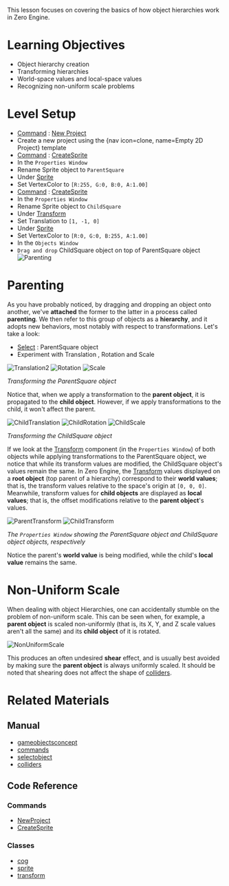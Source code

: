 This lesson focuses on covering the basics of how object hierarchies work in Zero Engine.


 #  Learning Objectives


- Object hierarchy creation
- Transforming hierarchies
- World-space values and local-space values 
- Recognizing non-uniform scale problems  


 #  Level Setup


- [ Command](https://github.com/ZilchEngine/ZilchDocs/blob/master/zero_editor_documentation/zeromanual/editor/editorcommands/commands.markdown) : [ New Project](https://github.com/ZilchEngine/ZilchDocs/blob/master/code_reference/command_reference.markdown#newproject)
 - Create a new project using the {nav icon=clone, name=Empty 2D Project} template
- [ Command](https://github.com/ZilchEngine/ZilchDocs/blob/master/zero_editor_documentation/zeromanual/editor/editorcommands/commands.markdown) : [CreateSprite](https://github.com/ZilchEngine/ZilchDocs/blob/master/code_reference/command_reference.markdown#createsprite)
- In the `Properties Window`
 - Rename Sprite object to `ParentSquare`
 - Under [ Sprite](https://github.com/ZilchEngine/ZilchDocs/blob/master/code_reference/class_reference/sprite.markdown)
  - Set VertexColor  to `[R:255, G:0, B:0, A:1.00]`
- [ Command](https://github.com/ZilchEngine/ZilchDocs/blob/master/zero_editor_documentation/zeromanual/editor/editorcommands/commands.markdown) : [CreateSprite](https://github.com/ZilchEngine/ZilchDocs/blob/master/code_reference/command_reference.markdown#createsprite)
- In the `Properties Window`
 - Rename Sprite object to `ChildSquare`
 - Under [ Transform](https://github.com/ZilchEngine/ZilchDocs/blob/master/code_reference/class_reference/transform.markdown)
  - Set Translation  to `[1, -1, 0]`
 - Under [ Sprite](https://github.com/ZilchEngine/ZilchDocs/blob/master/code_reference/class_reference/sprite.markdown)
  - Set VertexColor  to `[R:0, G:0, B:255, A:1.00]`
- In the `Objects Window`
 - `Drag and drop` ChildSquare object on top of ParentSquare object
   ![Parenting](https://media.githubusercontent.com/media/zeroengineteam/ZeroFiles/master/doc_files/46756.gif)


 #  Parenting


As you have probably noticed, by dragging and dropping an object onto another, we've **attached** the former to the latter in a process called **parenting**. We then refer to this group of objects as a **hierarchy**, and it adopts new behaviors, most notably with respect to transformations. Let's take a look:

- [ Select](https://github.com/ZilchEngine/ZilchDocs/blob/master/zero_editor_documentation/zeromanual/editor/editorcommands/selectobject.markdown) : ParentSquare object
- Experiment with Translation , Rotation and Scale 



![Translation2](https://media.githubusercontent.com/media/zeroengineteam/ZeroFiles/master/doc_files/46733.gif) ![Rotation](https://media.githubusercontent.com/media/zeroengineteam/ZeroFiles/master/doc_files/46735.gif) ![Scale](https://media.githubusercontent.com/media/zeroengineteam/ZeroFiles/master/doc_files/46737.gif)


*Transforming the ParentSquare object*


Notice that, when we apply a transformation to the **parent object**, it is propagated to the **child object**. However, if we apply transformations to the child, it won't affect the parent.



![ChildTranslation](https://media.githubusercontent.com/media/zeroengineteam/ZeroFiles/master/doc_files/46744.gif) ![ChildRotation](https://media.githubusercontent.com/media/zeroengineteam/ZeroFiles/master/doc_files/46746.gif) ![ChildScale](https://media.githubusercontent.com/media/zeroengineteam/ZeroFiles/master/doc_files/46748.gif)


*Transforming the ChildSquare object*


If we look at the [ Transform](https://github.com/ZilchEngine/ZilchDocs/blob/master/code_reference/class_reference/transform.markdown) component (in the `Properties Window`) of both objects while applying transformations to the ParentSquare object, we notice that while its transform values are modified, the ChildSquare object's values remain the same. In Zero Engine, the [ Transform](https://github.com/ZilchEngine/ZilchDocs/blob/master/code_reference/class_reference/transform.markdown) values displayed on a **root object** (top parent of a hierarchy) correspond to their **world values**; that is, the transform values relative to the space's origin at `[0, 0, 0]`. Meanwhile, transform values for **child objects** are displayed as **local values**; that is, the offset modifications relative to the **parent object**'s values.



![ParentTransform](https://media.githubusercontent.com/media/zeroengineteam/ZeroFiles/master/doc_files/46752.gif) ![ChildTransform](https://media.githubusercontent.com/media/zeroengineteam/ZeroFiles/master/doc_files/46754.gif)


*The `Properties Window` showing the ParentSquare object and ChildSquare object objects, respectively*


Notice the parent's **world value** is being modified, while the child's **local value** remains the same.


 #  Non-Uniform Scale


When dealing with object Hierarchies, one can accidentally stumble on the problem of non-uniform scale. This can be seen when, for example, a **parent object** is scaled non-uniformly (that is, its X, Y, and Z scale values aren't all the same) and its **child object** of it is rotated.


![NonUniformScale](https://media.githubusercontent.com/media/zeroengineteam/ZeroFiles/master/doc_files/46821.gif)

This produces an often undesired **shear** effect, and is usually best avoided by making sure the **parent object** is always uniformly scaled. It should be noted that shearing does not affect the shape of [ colliders](https://github.com/ZilchEngine/ZilchDocs/blob/master/zero_editor_documentation/zeromanual/physics/colliders.markdown).


 #  Related Materials
 ##  Manual
- [gameobjectsconcept](https://github.com/ZilchEngine/ZilchDocs/blob/master/zero_editor_documentation/zeromanual/architecture/cogs/gameobjectsconcept.markdown)
- [commands](https://github.com/ZilchEngine/ZilchDocs/blob/master/zero_editor_documentation/zeromanual/editor/editorcommands/commands.markdown)
- [selectobject](https://github.com/ZilchEngine/ZilchDocs/blob/master/zero_editor_documentation/zeromanual/editor/editorcommands/selectobject.markdown)
- [colliders](https://github.com/ZilchEngine/ZilchDocs/blob/master/zero_editor_documentation/zeromanual/physics/colliders.markdown)

 ##  Code Reference
 ###  Commands
- [ NewProject](https://github.com/ZilchEngine/ZilchDocs/blob/master/code_reference/command_reference.markdown#newproject)
- [ CreateSprite](https://github.com/ZilchEngine/ZilchDocs/blob/master/code_reference/command_reference.markdown#createsprite)

 ###  Classes
- [cog](https://github.com/ZilchEngine/ZilchDocs/blob/master/code_reference/class_reference/cog.markdown)
- [sprite](https://github.com/ZilchEngine/ZilchDocs/blob/master/code_reference/class_reference/sprite.markdown)
- [transform](https://github.com/ZilchEngine/ZilchDocs/blob/master/code_reference/class_reference/transform.markdown) 

 